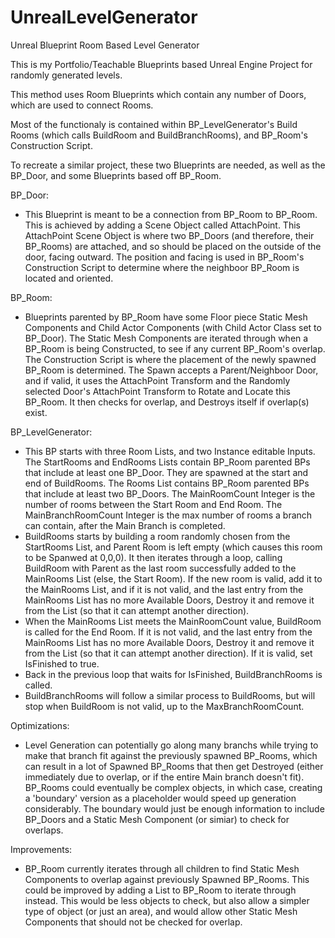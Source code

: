 # UnrealLevelGenerator
Unreal Blueprint Room Based Level Generator

This is my Portfolio/Teachable Blueprints based Unreal Engine Project for randomly generated levels.

This method uses Room Blueprints which contain any number of Doors, which are used to connect Rooms.

Most of the functionaly is contained within BP_LevelGenerator's Build Rooms (which calls BuildRoom and BuildBranchRooms), and BP_Room's Construction Script.

To recreate a similar project, these two Blueprints are needed, as well as the BP_Door, and some Blueprints based off BP_Room.

BP_Door:
- This Blueprint is meant to be a connection from BP_Room to BP_Room. This is achieved by adding a Scene Object called AttachPoint. This AttachPoint Scene Object is where two BP_Doors (and therefore, their BP_Rooms) are attached, and so should be placed on the outside of the door, facing outward. The position and facing is used in BP_Room's Construction Script to determine where the neighboor BP_Room is located and oriented.

BP_Room:
- Blueprints parented by BP_Room have some Floor piece Static Mesh Components and Child Actor Components (with Child Actor Class set to BP_Door). The Static Mesh Components are iterated through when a BP_Room is being Constructed, to see if any current BP_Room's overlap. The Construction Script is where the placement of the newly spawned BP_Room is determined. The Spawn accepts a Parent/Neighboor Door, and if valid, it uses the AttachPoint Transform and the Randomly selected Door's AttachPoint Transform to Rotate and Locate this BP_Room. It then checks for overlap, and Destroys itself if overlap(s) exist.

BP_LevelGenerator:
- This BP starts with three Room Lists, and two Instance editable Inputs. The StartRooms and EndRooms Lists contain BP_Room parented BPs that include at least one BP_Door. They are spawned at the start and end of BuildRooms. The Rooms List contains BP_Room parented BPs that include at least two BP_Doors. The MainRoomCount Integer is the number of rooms between the Start Room and End Room. The MainBranchRoomCount Integer is the max number of rooms a branch can contain, after the Main Branch is completed.
- BuildRooms starts by building a room randomly chosen from the StartRooms List, and Parent Room is left empty (which causes this room to be Spanwed at 0,0,0). It then iterates through a loop, calling BuildRoom with Parent as the last room successfully added to the MainRooms List (else, the Start Room). If the new room is valid, add it to the MainRooms List, and if it is not valid, and the last entry from the MainRooms List has no more Available Doors, Destroy it and remove it from the List (so that it can attempt another direction).
- When the MainRooms List meets the MainRoomCount value, BuildRoom is called for the End Room. If it is not valid, and the last entry from the MainRooms List has no more Available Doors, Destroy it and remove it from the List (so that it can attempt another direction). If it is valid, set IsFinished to true.
- Back in the previous loop that waits for IsFinished, BuildBranchRooms is called.
- BuildBranchRooms will follow a similar process to BuildRooms, but will stop when BuildRoom is not valid, up to the MaxBranchRoomCount.

Optimizations:
- Level Generation can potentially go along many branchs while trying to make that branch fit against the previously spawned BP_Rooms, which can result in a lot of Spawned BP_Rooms that then get Destroyed (either immediately due to overlap, or if the entire Main branch doesn't fit). BP_Rooms could eventually be complex objects, in which case, creating a 'boundary' version as a placeholder would speed up generation considerably. The boundary would just be enough information to include BP_Doors and a Static Mesh Component (or simiar) to check for overlaps.

Improvements:
- BP_Room currently iterates through all children to find Static Mesh Components to overlap against previously Spawned BP_Rooms. This could be improved by adding a List to BP_Room to iterate through instead. This would be less objects to check, but also allow a simpler type of object (or just an area), and would allow other Static Mesh Components that should not be checked for overlap.
